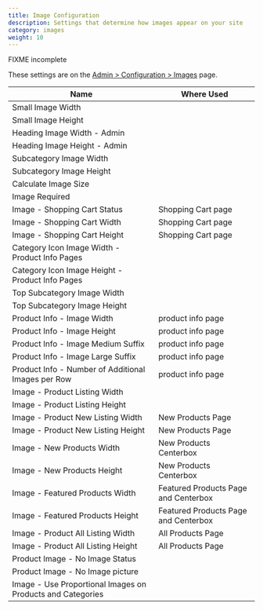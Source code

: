 ```yaml
---
title: Image Configuration 
description: Settings that determine how images appear on your site 
category: images
weight: 10
---
```


FIXME incomplete

These settings are on the [Admin > Configuration > Images](/user/admin_pages/configuration/configuration_images/) page. 

Name | Where Used 
-----|---------
Small Image Width	|
Small Image Height|
Heading Image Width - Admin|
Heading Image Height - Admin|
Subcategory Image Width|
Subcategory Image Height|
Calculate Image Size|
Image Required|
Image - Shopping Cart Status| Shopping Cart page 
Image - Shopping Cart Width| Shopping Cart page 
Image - Shopping Cart Height| Shopping Cart page 
Category Icon Image Width - Product Info Pages|
Category Icon Image Height - Product Info Pages|
Top Subcategory Image Width|
Top Subcategory Image Height|
Product Info - Image Width| product info page 
Product Info - Image Height| product info page 
Product Info - Image Medium Suffix| product info page 
Product Info - Image Large Suffix| product info page 
Product Info - Number of Additional Images per Row| product info page 
Image - Product Listing Width|
Image - Product Listing Height|
Image - Product New Listing Width| New Products Page 
Image - Product New Listing Height| New Products Page 
Image - New Products Width| New Products Centerbox 
Image - New Products Height| New Products Centerbox 
Image - Featured Products Width| Featured Products Page and Centerbox 
Image - Featured Products Height|Featured Products Page and Centerbox 
Image - Product All Listing Width| All Products Page 
Image - Product All Listing Height| All Products Page 
Product Image - No Image Status| 
Product Image - No Image picture|
Image - Use Proportional Images on Products and Categories|

